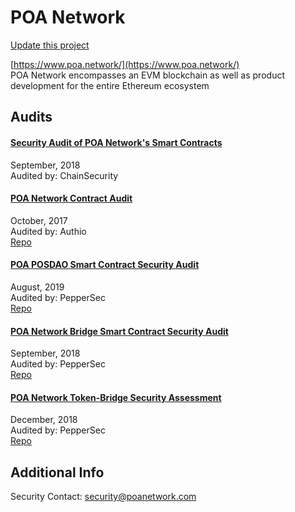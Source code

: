 
# POA Network

[Update this project](https://github.com/ConsenSys/blockchainSecurityDB/edit/master/projects/poa-network.json)
  
[https://www.poa.network/](https://www.poa.network/)<br>
POA Network encompasses an EVM blockchain as well as product development for the entire Ethereum ecosystem


## Audits



#### [Security Audit of POA Network's Smart Contracts](https://github.com/ChainSecurity/audits/blob/master/ChainSecurity_PoA.pdf)

September, 2018<br>
Audited by: ChainSecurity<br>

      


#### [POA Network Contract Audit](https://github.com/authio-ethereum/Audits/blob/master/POANetwork/PoA%20Network%20Contract%20Audit%20Updated%20Styling.pdf)

October, 2017<br>
Audited by: Authio<br>
[Repo](https://github.com/poanetwork/poa-network-consensus-contracts)<br>
      


#### [POA POSDAO Smart Contract Security Audit](https://github.com/peppersec/public-audit-reports/blob/master/reports_pdf/POA-DPOS-audit-report.pdf)

August, 2019<br>
Audited by: PepperSec<br>
[Repo](https://github.com/poanetwork/posdao-contracts)<br>
      


#### [POA Network Bridge Smart Contract Security Audit](https://github.com/peppersec/public-audit-reports/blob/master/reports_pdf/POA-Network-Bridge-audit-report.pdf)

September, 2018<br>
Audited by: PepperSec<br>
[Repo](https://github.com/poanetwork/poa-bridge)<br>
      


#### [POA Network Token-Bridge Security Assessment](https://github.com/peppersec/public-audit-reports/blob/master/reports_pdf/POA-Network-Token-bridge-security-assessment-report.pdf)

December, 2018<br>
Audited by: PepperSec<br>
[Repo](https://github.com/poanetwork/tokenbridge)<br>
      

  



## Additional Info

Security Contact: security@poanetwork.com
